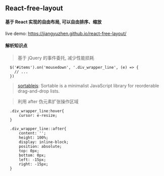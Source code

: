 ## React-free-layout 

#### 基于 React 实现的自由布局, 可以自由排序、缩放

live demo:
https://jiangyuzhen.github.io/react-free-layout/


#### 解析知识点
> 基于 jQuery 的事件委托, 减少性能损耗
```
  $('#items').on('mousedown', '.div_wrapper_line', (e) => {
    // ...
  })
```
> [sortablejs](https://github.com/rubaxa/Sortable): Sortable is a minimalist JavaScript library for reorderable drag-and-drop lists.

> 利用 after 伪元素扩张操作区域
```
  .div_wrapper_line:hover{
      cursor: e-resize;
  }

  .div_wrapper_line::after{
      content: '';
      height: 100%;
      display: inline-block;
      position: absolute;
      top: 0px;
      bottom: 0px;
      left: -15px;
      right: -15px;
  }

```